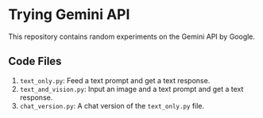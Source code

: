 # Trying Gemini API

This repository contains random experiments on the Gemini API by Google.

## Code Files

1. `text_only.py`: Feed a text prompt and get a text response.
2. `text_and_vision.py`: Input an image and a text prompt and get a text response.
3. `chat_version.py`: A chat version of the `text_only.py` file.
